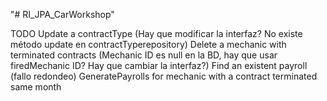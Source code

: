 "# RI_JPA_CarWorkshop" 

TODO
Update a contractType (Hay que modificar la interfaz? No existe método update en contractTyperepository)
Delete a mechanic with terminated contracts (Mechanic ID es null en la BD, hay que usar firedMechanic ID? Hay que cambiar la interfaz?)
Find an existent payroll (fallo redondeo)
GeneratePayrolls for mechanic with a contract terminated same month
